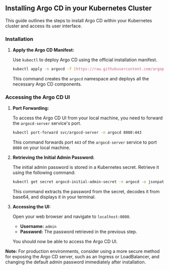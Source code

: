 ## Installing Argo CD in your Kubernetes Cluster

This guide outlines the steps to install Argo CD within your Kubernetes cluster and access its user interface.

### Installation

1.  **Apply the Argo CD Manifest:**

    Use `kubectl` to deploy Argo CD using the official installation manifest.

    ```bash
    kubectl apply -n argocd -f [https://raw.githubusercontent.com/argoproj/argo-cd/stable/manifests/install.yaml](https://raw.githubusercontent.com/argoproj/argo-cd/stable/manifests/install.yaml)
    ```

    This command creates the `argocd` namespace and deploys all the necessary Argo CD components.

### Accessing the Argo CD UI

1.  **Port Forwarding:**

    To access the Argo CD UI from your local machine, you need to forward the `argocd-server` service's port.

    ```bash
    kubectl port-forward svc/argocd-server -n argocd 8080:443
    ```

    This command forwards port `443` of the `argocd-server` service to port `8080` on your local machine.

2.  **Retrieving the Initial Admin Password:**

    The initial admin password is stored in a Kubernetes secret. Retrieve it using the following command:

    ```bash
    kubectl get secret argocd-initial-admin-secret -n argocd -o jsonpath="{.data.password}" | base64 -d
    ```

    This command extracts the password from the secret, decodes it from base64, and displays it in your terminal.

3.  **Accessing the UI:**

    Open your web browser and navigate to `localhost:8080`.

    - **Username:** `admin`
    - **Password:** The password retrieved in the previous step.

    You should now be able to access the Argo CD UI.

**Note:** For production environments, consider using a more secure method for exposing the Argo CD server, such as an Ingress or LoadBalancer, and changing the default admin password immediately after installation.
